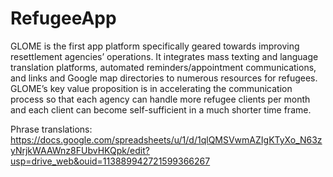# RefugeeApp

GLOME is the first app platform specifically geared towards improving resettlement agencies’ operations. It integrates mass texting and language translation platforms, automated reminders/appointment communications, and links and Google map directories to numerous resources for refugees. GLOME’s key value proposition is in accelerating the communication process so that each agency can handle more refugee clients per month and each client can become self-sufficient in a much shorter time frame. 

Phrase translations: https://docs.google.com/spreadsheets/u/1/d/1qlQMSVwmAZIgKTyXo_N63zyNrjkWAAWnz8FUbvHKQpk/edit?usp=drive_web&ouid=113889942721599366267
